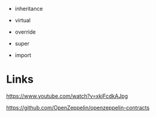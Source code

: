 - inheritance

- virtual
- override
- super

- import

# Links

https://www.youtube.com/watch?v=xkjFcdkAJpg

https://github.com/OpenZeppelin/openzeppelin-contracts